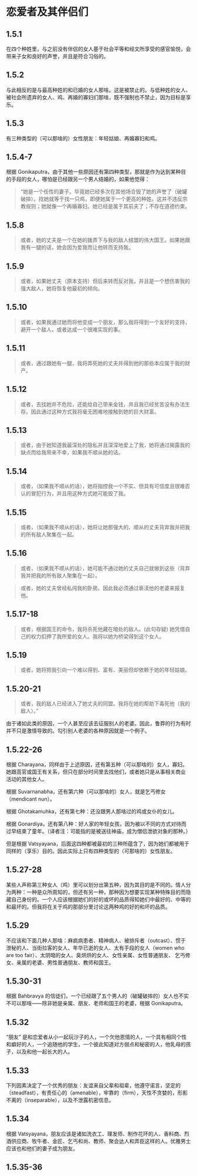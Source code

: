 # 恋爱者及其伴侣们

## 1.5.1

在四个种姓里，与之前没有伴侣的女人基于社会平等和经文所享受的感官愉悦，会带来子女和良好的声誉，并且是符合习俗的。

## 1.5.2

与此相反的是与最高种姓的和已婚的女人那啥。这是被禁止的。与低种姓的女人、被社会所遗弃的女人、鸡、再婚的寡妇们那啥，既不强制也不禁止，因为目标是享乐。

## 1.5.3

有三种类型的（可以那啥的）女性朋友：年轻姑娘、再婚寡妇和鸡。

## 1.5.4-7

根据 Gonikaputra，由于其他一些原因还有第四种类型，那就是作为达到某种目的手段的女人，哪怕是已经跟另一个男人结婚的，如果他觉得：

> “她是一个任性的妻子。毕竟她已经多次在其他场合毁了她的声誉了（破罐破摔）。找她就等于找一只鸡，即便她属于一个更高的种姓。这并不违反宗教规则；她就像一个再婚寡妇。她已经是属于其前夫了；不存在道德约束。

## 1.5.8

> 或者，她的丈夫是一个在她的拨弄下与我的敌人结盟的伟大国王。如果她跟我有一腿的话，她会因为爱我而让他转而支持我。

## 1.5.9

> 或者，如果她丈夫（原本支持）但后来转而反对我，并且是一个想伤害我的强大敌人，她将恢复他最初的倾向。

## 1.5.10

> 或者，如果我通过她而将他变成一个朋友，那么我将得到一个友好的支持，避开一个敌人，或者达成一个很难实现的事。

## 1.5.11

> 或者，通过跟她有一腿，我将弄死她的丈夫并得到他的那些本应属于我的财产。

## 1.5.12

> 或者，去找她并不危险，还能给自己带来金钱，并且我已经贫苦没有办法生存。因此通过这种方式我将毫无困难地接触到她的巨大财富。

## 1.5.13

> 或者，由于她知道我最深处的隐私并且深深地爱上了我，她将通过揭露我的缺点而给我带来不幸，如果我不顺从她的话。

## 1.5.14

> 或者，（如果我不顺从的话），她将指控我一个不实、但具有可信度且很难否认的冒犯行为，并且用这种方式她可能毁了我。

## 1.5.15

> 或者，（如果我不顺从的话），她将让她那强大的、顺从的丈夫背弃我并把我的所有敌人聚集在一起。

## 1.5.16

> 或者，（如果我不顺从的话），她可能不通过她的丈夫自己就做到这些（背弃我并把我的所有敌人聚集在一起）。

> 或者，她的丈夫曾经私闯我的卧房。因此我必须通过亵渎他的老婆来报复他。

## 1.5.17-18

> 或者，根据国王的命令，我将杀死他藏在暗处的敌人。(此句存疑)
> 她凭借自己的权力扣押了我所爱的女人。我将以她为桥梁得到这个女人。

## 1.5.19

> 或者，她将把我引向一个难以得到、富有、美丽但却依赖于她的年轻姑娘。

## 1.5.20-21

> 或者，我的敌人已经进入了她丈夫的同盟。我将在她的帮助下毒死他（我的敌人）。”

由于诸如此类的原因，一个人甚至应该去征服别人的老婆。因此，鲁莽的行为有时并不只是激情导致的。勾引别人老婆的各种原因就是一个例子。

## 1.5.22-26

根据 Charayana，同样由于上述原因，还有第五种（可以那啥的）女人，寡妇。
她跟高官或国王有关系，但只在部分时间里去找他们，或者她只是从事相关商业
活动的其他女人。

根据 Suvarnanabha，还有第六种（可以那啥的）女人，就是乞丐修女（mendicant nun）。

根据 Ghotakamuhka，还有第七种：还没跟男人那啥过的鸡或女仆的女儿。

根据 Gonardiya，还有第八种：好人家的年轻女孩，因为被以不同的方式对待而过早结束了童年。（译者注：可能指的是被送往神庙，成为僧侣泄欲对象的那种。）

但是根据
Vatsyayana，后面这四种都被最初的三种所蕴含了，因为她们都被用于同样的（享乐）目的。因此实际上只有四种类型的（可那啥的）女性朋友。

## 1.5.27-28

某些人声称第三种女人（鸡）里可以划分出第五种，因为其目的是不同的。情人分为两种：一种是众所周知的，但还有另一种，那种因为想要实现某种特殊目的而隐藏自己身份的。一个人应该根据她们的好的或坏的品质得知她们中最好的、中等的和最坏的。但我将在关于鸡的那部分里讨论这两种鸡的好的和坏的品质。

## 1.5.29

不应该和下面几种人那啥：麻疯病患者、精神病人、被排斥者（outcast）、惯于泄秘的人、当街拉客的女人、年华已逝的女人、太有手段的女人（women
who are too fair）、太阴暗的女人、臭烘烘的女人、女性亲属、女性普通朋友、
乞丐修女、亲属的老婆、男性普通朋友、教师和国王。

## 1.5.30-31

根据 Bahbravya 的信徒们，一个已经跟了五个男人的（破罐破摔的）女人也不实不可以那啥——除非她是亲属、朋友、老师和国王的老婆，根据 Gonikaputra。

## 1.5.32

“朋友”
是和恋爱者从小一起玩沙子的人，一个欠他恩情的人，一个具有相同个性和癖好的人，一个追随他的学生，一个彼此知道对方弱点和秘密的人，他乳母的孩子，以及和他一起长大的人。

## 1.5.33

下列因素决定了一个优秀的朋友：友谊来自父辈和祖辈，他遵守诺言，坚定的（steadfast），有责任心的（amenable），牢靠的（firm），天性不贪婪的，形影不离的（inseparable），以及不泄露机密信息。

## 1.5.34

根据 Vatsyayana，朋友应该是诸如洗衣工、理发师、制作花环的人、香料商、烈酒供应商、牧牛者、金匠、乞丐和尚、教师、聚会达人和弄臣这样的人。优雅男士应该也和他们的妻子成为朋友。

## 1.5.35-36

